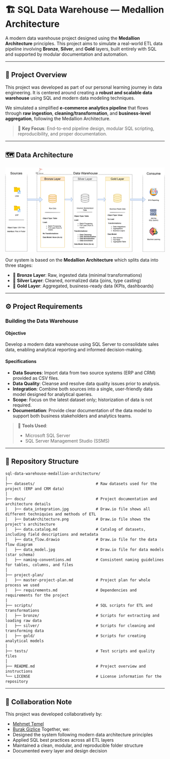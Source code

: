 # 🏗️ SQL Data Warehouse — Medallion Architecture

A modern data warehouse project designed using the **Medallion Architecture** principles. This project aims to simulate a real-world ETL data pipeline involving **Bronze**, **Silver**, and **Gold** layers, built entirely with SQL and supported by modular documentation and automation.

---

## 🧠 Project Overview

This project was developed as part of our personal learning journey in data engineering. It is centered around creating a **robust and scalable data warehouse** using SQL and modern data modeling techniques.

We simulated a simplified **e-commerce analytics pipeline** that flows through **raw ingestion**, **cleaning/transformation**, and **business-level aggregation**, following the Medallion Architecture.

> 📌 **Key Focus**: End-to-end pipeline design, modular SQL scripting, reproducibility, and proper documentation.

---

## 🗺️ Data Architecture

![Data Architecture](docs/DataArchitecture.png)

Our system is based on the **Medallion Architecture** which splits data into three stages:

- 🥉 **Bronze Layer**: Raw, ingested data (minimal transformations)
- 🥈 **Silver Layer**: Cleaned, normalized data (joins, type casting)
- 🥇 **Gold Layer**: Aggregated, business-ready data (KPIs, dashboards)

---

## ⚙️ Project Requirements

### Building the Data Warehouse 

#### Objective
Develop a modern data warehouse using SQL Server to consolidate sales data, enabling analytical reporting and informed decision-making.

#### Specifications
- **Data Sources**: Import data from two source systems (ERP and CRM) provided as CSV files.
- **Data Quality**: Cleanse and resolve data quality issues prior to analysis.
- **Integration**: Combine both sources into a single, user-friendly data model designed for analytical queries.
- **Scope**: Focus on the latest dataset only; historization of data is not required.
- **Documentation**: Provide clear documentation of the data model to support both business stakeholders and analytics teams.


> 🧰 **Tools Used**:
> - Microsoft SQL Server  
> - SQL Server Management Studio (SSMS)

---

## 📂 Repository Structure
```
sql-data-warehouse-medallion-architecture/
│
├── datasets/                           # Raw datasets used for the project (ERP and CRM data)
│
├── docs/                               # Project documentation and architecture details
│   ├── data_integration.jpg            # Draw.io file shows all different techniquies and methods of ETL
│   ├── DataArchitecture.png            # Draw.io file shows the project's architecture
│   ├── data.catalog.md                 # Catalog of datasets, including field descriptions and metadata
│   ├── data_flow.drawio                # Draw.io file for the data flow diagram
│   ├── data_model.jpg                  # Draw.io file for data models (star schema)
│   ├── naming-conventions.md           # Consistent naming guidelines for tables, columns, and files
│
├── project-plan/
|   ├── master-project-plan.md          # Project plan for whole process we used
|   ├── requirements.md                 # Dependencies and requirements for the project
|
├── scripts/                            # SQL scripts for ETL and transformations
│   ├── bronze/                         # Scripts for extracting and loading raw data
│   ├── silver/                         # Scripts for cleaning and transforming data
│   ├── gold/                           # Scripts for creating analytical models
│
├── tests/                              # Test scripts and quality files
│
├── README.md                           # Project overview and instructions
└── LICENSE                             # License information for the repository
```
---

## 🤝 Collaboration Note 
This project was developed collaboratively by:
* [Mehmet Temel](https://github.com/mhmttml)
* [Burak Gizlice](https://github.com/burakgizlice)
Together, we:
* Designed the system following modern data architecture principles
* Applied SQL best practices across all ETL layers
* Maintained a clean, modular, and reproducible folder structure
* Documented every layer and design decision
